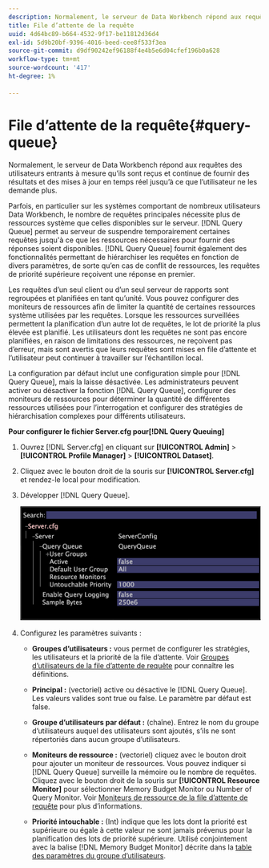 ```yaml
---
description: Normalement, le serveur de Data Workbench répond aux requêtes des utilisateurs entrants à mesure qu’ils sont reçus et continue de fournir des résultats et des mises à jour en temps réel jusqu’à ce que l’utilisateur ne les demande plus.
title: File d’attente de la requête
uuid: 4d64bc89-b664-4532-9f17-be11812d36d4
exl-id: 5d9b20bf-9396-4016-beed-cee8f533f3ea
source-git-commit: d9df90242ef96188f4e4b5e6d04cfef196b0a628
workflow-type: tm+mt
source-wordcount: '417'
ht-degree: 1%

---
```


# File d’attente de la requête{#query-queue}

Normalement, le serveur de Data Workbench répond aux requêtes des utilisateurs entrants à mesure qu’ils sont reçus et continue de fournir des résultats et des mises à jour en temps réel jusqu’à ce que l’utilisateur ne les demande plus.

Parfois, en particulier sur les systèmes comportant de nombreux utilisateurs Data Workbench, le nombre de requêtes principales nécessite plus de ressources système que celles disponibles sur le serveur. [!DNL Query Queue] permet au serveur de suspendre temporairement certaines requêtes jusqu&#39;à ce que les ressources nécessaires pour fournir des réponses soient disponibles. [!DNL Query Queue] fournit également des fonctionnalités permettant de hiérarchiser les requêtes en fonction de divers paramètres, de sorte qu’en cas de conflit de ressources, les requêtes de priorité supérieure reçoivent une réponse en premier.

Les requêtes d’un seul client ou d’un seul serveur de rapports sont regroupées et planifiées en tant qu’unité. Vous pouvez configurer des moniteurs de ressources afin de limiter la quantité de certaines ressources système utilisées par les requêtes. Lorsque les ressources surveillées permettent la planification d’un autre lot de requêtes, le lot de priorité la plus élevée est planifié. Les utilisateurs dont les requêtes ne sont pas encore planifiées, en raison de limitations des ressources, ne reçoivent pas d’erreur, mais sont avertis que leurs requêtes sont mises en file d’attente et l’utilisateur peut continuer à travailler sur l’échantillon local.

La configuration par défaut inclut une configuration simple pour [!DNL Query Queue], mais la laisse désactivée. Les administrateurs peuvent activer ou désactiver la fonction [!DNL Query Queue], configurer des moniteurs de ressources pour déterminer la quantité de différentes ressources utilisées pour l’interrogation et configurer des stratégies de hiérarchisation complexes pour différents utilisateurs.

**Pour configurer le fichier Server.cfg pour[!DNL Query Queuing]**

1. Ouvrez [!DNL Server.cfg] en cliquant sur **[!UICONTROL Admin]** > **[!UICONTROL Profile Manager]** > **[!UICONTROL Dataset]**.
1. Cliquez avec le bouton droit de la souris sur **[!UICONTROL Server.cfg]** et rendez-le local pour modification.
1. Développer [!DNL Query Queue].

   ![](assets/queryqueue1.png)

1. Configurez les paramètres suivants :

   * **Groupes d’utilisateurs :** vous permet de configurer les stratégies, les utilisateurs et la priorité de la file d’attente. Voir [Groupes d’utilisateurs de la file d’attente de requête](../../../../home/c-get-started/c-admin-intrf/c-query-que/c-query-que-user-grps.md#concept-5555f51402ed49419c067d61738474c1) pour connaître les définitions.

   * **Principal :**  (vectoriel) active ou désactive le  [!DNL Query Queue]. Les valeurs valides sont true ou false. Le paramètre par défaut est false.

   * **Groupe d’utilisateurs par défaut :**  (chaîne). Entrez le nom du groupe d’utilisateurs auquel des utilisateurs sont ajoutés, s’ils ne sont répertoriés dans aucun groupe d’utilisateurs.
   * **Moniteurs de ressource :**  (vectoriel) cliquez avec le bouton droit pour ajouter un moniteur de ressources. Vous pouvez indiquer si [!DNL Query Queue] surveille la mémoire ou le nombre de requêtes. Cliquez avec le bouton droit de la souris sur **[!UICONTROL Resource Monitor]** pour sélectionner Memory Budget Monitor ou Number of Query Monitor. Voir [Moniteurs de ressource de la file d’attente de requête](../../../../home/c-get-started/c-admin-intrf/c-query-que/c-query-que-res-mon.md#concept-0840967b228c4d5ba3b59b4b2759f325) pour plus d’informations.

   * **Priorité intouchable :**  (Int) indique que les lots dont la priorité est supérieure ou égale à cette valeur ne sont jamais prévenus pour la planification des lots de priorité supérieure. Utilisé conjointement avec la balise [!DNL Memory Budget Monitor] décrite dans la [table des paramètres du groupe d’utilisateurs](../../../../home/c-get-started/c-admin-intrf/c-query-que/c-query-que-user-grps.md#concept-5555f51402ed49419c067d61738474c1).
